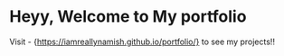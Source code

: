 # Heyy, Welcome to My portfolio

Visit - {https://iamreallynamish.github.io/portfolio/} to see my projects!!
